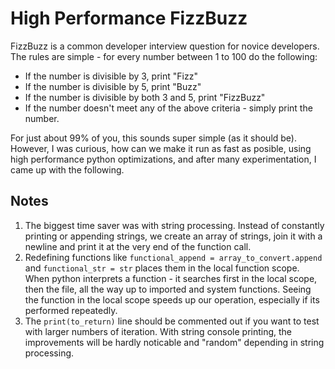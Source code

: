 # High Performance FizzBuzz
FizzBuzz is a common developer interview question for novice developers. The rules are simple - for every number between 1 to 100 do the following:
* If the number is divisible by 3, print "Fizz"
* If the number is divisible by 5, print "Buzz"
* If the number is divisible by both 3 and 5, print "FizzBuzz"
* If the number doesn't meet any of the above criteria - simply print the number. 

For just about 99% of you, this sounds super simple (as it should be). However, I was curious, how can we make it run as fast as posible, using high performance python optimizations, and after many experimentation, I came up with the following. 

## Notes
1. The biggest time saver was with string processing. Instead of constantly printing or appending strings, we create an array of strings, join it with a newline and print it at the very end of the function call.
2. Redefining functions like `functional_append = array_to_convert.append` and `functional_str = str` places them in the local function scope. When python interprets a function - it searches first in the local scope, then the file, all the way up to imported and system functions. Seeing the function in the local scope speeds up our operation, especially if its performed repeatedly.
3. The `print(to_return)` line should be commented out if you want to test with larger numbers of iteration. With string console printing, the improvements will be hardly noticable and "random" depending in string processing.


